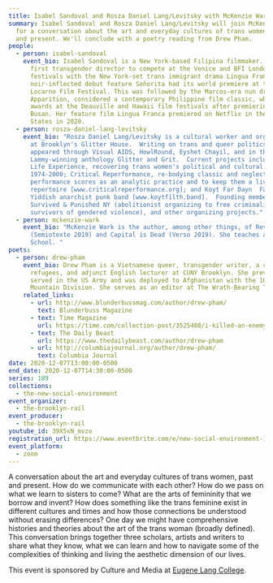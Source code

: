 ```yaml
---
title: Isabel Sandoval and Rosza Daniel Lang/Levitsky with McKenzie Wark
summary: Isabel Sandoval and Rosza Daniel Lang/Levitsky will join McKenzie Wark
  for a conversation about the art and everyday cultures of trans women, past
  and present. We'll conclude with a poetry reading from Drew Pham.
people:
  - person: isabel-sandoval
    event_bio: Isabel Sandoval is a New York-based Filipina filmmaker. She is the
      first transgender director to compete at the Venice and BFI London film
      festivals with the New York-set trans immigrant drama Lingua Franca. Her
      noir-inflected debut feature Señorita had its world premiere at the
      Locarno Film Festival. This was followed by the Marcos-era nun drama
      Apparition, considered a contemporary Philippine film classic, which won
      awards at the Deauville and Hawaii film festivals after premiering in
      Busan. Her feature film Lingua Franca premiered on Netflix in the United
      States in 2020.
  - person: rosza-daniel-lang-levitsky
    event_bio: "Rosza Daniel Lang/Levitsky is a cultural worker and organizer based
      at Brooklyn's Glitter House.  Writing on trans and queer politics has
      appeared through Visual AIDS, HowlRound, Eyshet Chayil, and in the
      Lammy-winning anthology Glitter and Grit.  Current projects include: Real
      Life Experience, recovering trans women's political and cultural writings
      1974-2000; Critical Reperformance, re-bodying classic and neglected
      performance scores as an analytic practice and to keep them a living
      repertoire [www.criticalreperformance.org]; and Koyt Far Dayn  Fardakht, a
      Yiddish anarchist punk band [www.koytfilth.band].  Founding member of
      Survived & Punished NY (abolitionist organizing to free criminalized
      survivors of gendered violence), and other organizing projects."
  - person: mckenzie-wark
    event_bio: "McKenzie Wark is the author, among other things, of Reverse Cowgirl
      (Semiotexte 2019) and Capital is Dead (Verso 2019). She teaches at The New
      School. "
poets:
  - person: drew-pham
    event_bio: Drew Pham is a Vietnamese queer, transgender writer, a child of war
      refugees, and adjunct English lecturer at CUNY Brooklyn. She previously
      served in the US Army and was deployed to Afghanistan with the 10th
      Mountain Division. She serves as an editor at The Wrath-Bearing Tree.
    related_links:
      - url: http://www.blunderbussmag.com/author/drew-pham/
        text: Blunderbuss Magazine
      - text: Time Magazine
        url: https://time.com/collection-post/3525408/i-killed-an-enemy-in-afghanistan-and-now-im-fighting-for-my-own-life/
      - text: The Daily Beast
        url: https://www.thedailybeast.com/author/drew-pham
      - url: http://columbiajournal.org/author/drew-pham/
        text: Columbia Journal
date: 2020-12-07T13:00:00-0500
end_date: 2020-12-07T14:30:00-0500
series: 189
collections:
  - the-new-social-environment
event_organizer:
  - the-brooklyn-rail
event_producer:
  - the-brooklyn-rail
youtube_id: 39X5xN_mvzo
registration_url: https://www.eventbrite.com/e/new-social-environment-189-isabel-sandoval-rosza-daniel-langlevitsky-tickets-130302076017
event_platform:
  - zoom
---
```

A conversation about the art and everyday cultures of trans women, past and present. How do we communicate with each other? How do we pass on what we learn to sisters to come? What are the arts of femininity that we borrow and invent? How does something like the trans feminine exist in different cultures and times and how those connections be understood without erasing differences? One day we might have comprehensive histories and theories about the art of the trans woman (broadly defined). This conversation brings together three scholars, artists and writers to share what they know, what we can learn and how to navigate some of the complexities of thinking and living the aesthetic dimension of our lives.

This event is sponsored by Culture and Media at [Eugene Lang College](https://www.newschool.edu/lang/).